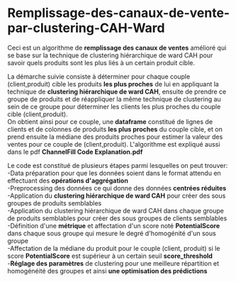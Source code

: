# Remplissage-des-canaux-de-vente-par-clustering-CAH-Ward

Ceci est un algorithme de __remplissage des canaux de ventes__ amélioré qui se base sur la technique de clustering hiérarchique de ward CAH pour savoir quels produits sont les plus liés à un certain produit cible.  

La démarche suivie consiste à déterminer pour chaque couple (client,produit) cible les produits __les plus proches__ de lui en appliquant la technique de __clustering hiérarchique de ward CAH__, ensuite de prendre ce groupe de produits et de réappliquer la même technique de clustering au sein de ce groupe pour déterminer les clients les plus proches du couple cible (client,produit).  
On obtient ainsi pour ce couple, une __dataframe__ constitué de lignes de clients et de colonnes de produits __les plus proches__ du couple cible, et on prend ensuite la médiane des produits proches pour estimer la valeur des ventes pour ce couple de (client,produit). L'algorithme est expliqué aussi dans le pdf __ChannelFill Code Explanation.pdf__

Le code est constitué de plusieurs étapes parmi lesquelles on peut trouver:  
-Data préparation pour que les données soient dans le format attendu en effectuant des __opérations d'aggrégation__  
-Preprocessing des données ce qui donne des données __centrées réduites__  
-Application du __clustering hiérarchique de ward CAH__ pour créer des sous groupes de produits semblables  
-Application du clustering hiérarchique de ward CAH dans chaque groupe de produits semblables pour créer des sous groupes de clients semblables  
-Définition d'une __métrique__ et affectation d'un score noté __PotentialScore__ dans chaque sous groupe qui mesure le degré d'homogénité d'un sous groupe  
-Affectation de la médiane du produit pour le couple (client, produit) si le score __PotentialScore__ est supérieur à un certain seuil __score_threshold__  
-__Réglage des paramètres__ de clustering pour une meilleure répartition et homogénéité des groupes et ainsi __une optimisation des prédictions__  
